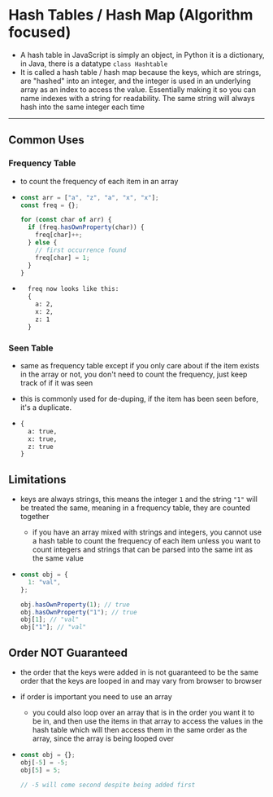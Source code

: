 # Hash Tables / Hash Map (Algorithm focused)

- A hash table in JavaScript is simply an object, in Python it is a dictionary, in Java, there is a datatype `class Hashtable`
- It is called a hash table / hash map because the keys, which are strings, are "hashed" into an integer, and the integer is used in an underlying array as an index to access the value. Essentially making it so you can name indexes with a string for readability. The same string will always hash into the same integer each time

---

## Common Uses

### Frequency Table

- to count the frequency of each item in an array

- ```js
  const arr = ["a", "z", "a", "x", "x"];
  const freq = {};

  for (const char of arr) {
    if (freq.hasOwnProperty(char)) {
      freq[char]++;
    } else {
      // first occurrence found
      freq[char] = 1;
    }
  }
  ```

- ```txt
    freq now looks like this:
    {
      a: 2,
      x: 2,
      z: 1
    }
  ```

### Seen Table

- same as frequency table except if you only care about if the item exists in the array or not, you don't need to count the frequency, just keep track of if it was seen
- this is commonly used for de-duping, if the item has been seen before, it's a duplicate.

- ```txt
  {
    a: true,
    x: true,
    z: true
  }
  ```

## Limitations

- keys are always strings, this means the integer `1` and the string `"1"` will be treated the same, meaning in a frequency table, they are counted together

  - if you have an array mixed with strings and integers, you cannot use a hash table to count the frequency of each item unless you want to count integers and strings that can be parsed into the same int as the same value

- ```js
  const obj = {
    1: "val",
  };

  obj.hasOwnProperty(1); // true
  obj.hasOwnProperty("1"); // true
  obj[1]; // "val"
  obj["1"]; // "val"
  ```

## Order NOT Guaranteed

- the order that the keys were added in is not guaranteed to be the same order that the keys are looped in and may vary from browser to browser
- if order is important you need to use an array

  - you could also loop over an array that is in the order you want it to be in, and then use the items in that array to access the values in the hash table which will then access them in the same order as the array, since the array is being looped over

- ```js
  const obj = {};
  obj[-5] = -5;
  obj[5] = 5;

  // -5 will come second despite being added first
  ```
